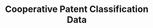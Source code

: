 ---
layout: default
bigquery: https://console.cloud.google.com/bigquery?p=patents-public-data&d=cpc&page=dataset
citation: '“Cooperative Patent Classification” by the EPO and USPTO, for public use. '
contributors: EPO, USPTO
cost: None
description: Cooperative Patent Classification Data contains the scheme and definitions
  of the Cooperative Patent Classification system for classifying patent documents.
  The CPC is the result of a partnership between the EPO and the USPTO in their joint
  effort to develop a common, internationally compatible classification system for
  technical documents, in particular patent publications, which will be used by both
  offices in the patent granting process
documentation: https://www.cooperativepatentclassification.org/cpcSchemeAndDefinitions
last_edit: 04/08/2022, 06:38:21
location: https://www.cooperativepatentclassification.org/index
maintained_by: USPTO, EPO
schema_fields:
- symbol
- children
- limiting_references
- residual_references
- synonyms
- title_part
- applicationReferences
- additional_only
- level
- parents
- limitingReferences
- titlePart
- childGroups
- notAllocatable
- not_allocatable
- date_revised
- breakdownCode
- informative_references
- sizeCache
- definition
- ipc_concordant
- status
- titleFull
- application_references
- child_groups
- title_full
- ipcConcordant
- breakdown_code
- glossary
- residualReferences
- dateRevised
- informativeReferences
shortname: cooperative_patent_classification
tags:
- patents
- science
title: Cooperative Patent Classification Data
uuid: 984374a7-16e9-4b35-9445-458daceb01bf
---
